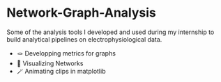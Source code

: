 # Network-Graph-Analysis
Some of the analysis tools I developed and used during my internship to build analytical pipelines on electrophysiological data.

- 🪢 Developping metrics for graphs 
- 🎨 Visualizing Networks 
- 🪄 Animating clips in matplotlib 
